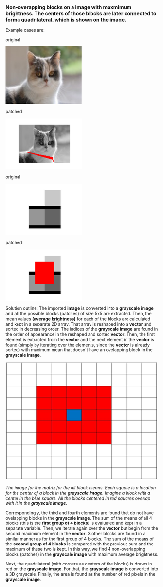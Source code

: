 ### Non-overapping blocks on a image with maxmimum brightness. The centers of those blocks are later connected to forma quadrilateral, which is shown on the image.

Example cases are: 

original 

<img src="cat.jpg" alt="Drawing" style="width: 250px;"/> 

patched 

<img src="test02_patch.png" alt="Drawing" style="width: 250px;"/>

original 

<img src="test03.jpg" alt="Drawing" style="width: 250px;"/> 

patched 

<img src="test03_patch.png" alt="Drawing" style="width: 250px;"/>

Solution outline: 
The imported **image** is converted into a **grayscale image** and all the possible blocks (patches) of size 5x5 are extracted. Then, the mean values **(average brightness)** for each of the blocks are calculated and kept in a separate 2D array. That array is reshaped into a **vector** and sorted in decreasing order. The indices of the **grayscale image** are found in the order of appearance in the reshaped and sorted **vector**. Then, the first element is extracted from the **vector** and the next element in the **vector** is found (simply by iterating over the elements, since the **vector** is already sorted) with maximum mean that doesn't have an ovelapping block in the **grayscale image**. 

<img src="blockmean.jpg" alt="Drawing" style="width: 500px;"/> 

*The image for the matrix for the all block means.* 
*Each square is a location for the center of a block in the **grayscale image**.* 
*Imagine a block with a center in the blue square. All the blocks centered in red squares overlap with it in the **grayscale image***. 

Correspondingly, the third and fourth elements are found that do not have ovelapping blocks in the **grayscale image**. The sum of the means of all 4 blocks (this is the **first group of 4 blocks**) is evaluated and kept in a separate variable. Then, we iterate again over the **vector** but begin from the second maximum element in the **vector**. 3 other blocks are found in a similar manner as for the first group of 4 blocks. The sum of the means of the **second group of 4 blocks** is compared with the previous sum and the maximum of these two is kept. In this way, we find 4 non-overlapping blocks (patches) in the **grayscale image** with maximum average brightness. 

Next, the quadrilateral (with corners as centers of the blocks) is drawn in red on the **grayscale image**. For that, the **grayscale image** is converted into a 3D grayscale. Finally, the area is found as the number of red pixels in the **grayscale image**.
